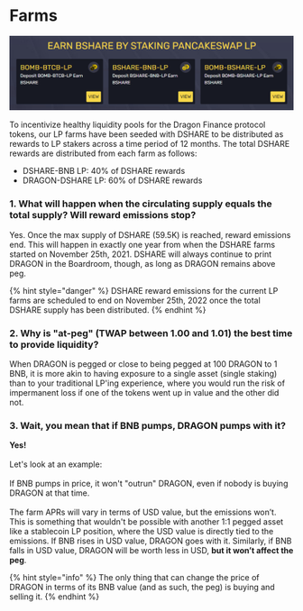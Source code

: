 # Farms

![The Dragon Finance farms currently available for staking LP tokens to earn DSHARE rewards](<../.gitbook/assets/image (8).png>)

To incentivize healthy liquidity pools for the Dragon Finance protocol tokens, our LP farms have been seeded with DSHARE to be distributed as rewards to LP stakers across a time period of 12 months. The total DSHARE rewards are distributed from each farm as follows:

* DSHARE-BNB LP: 40% of DSHARE rewards
* DRAGON-DSHARE LP: 60% of DSHARE rewards

### **1. What will happen when the circulating supply equals the total supply? Will reward emissions stop?**

Yes. Once the max supply of DSHARE (59.5K) is reached, reward emissions end. This will happen in exactly one year from when the DSHARE farms started on November 25th, 2021. DSHARE will always continue to print DRAGON in the Boardroom, though, as long as DRAGON remains above peg.

{% hint style="danger" %}
DSHARE reward emissions for the current LP farms are scheduled to end on November 25th, 2022 once the total DSHARE supply has been distributed.
{% endhint %}

### 2. Why is "at-peg" (TWAP between 1.00 and 1.01) the best time to provide liquidity?

When DRAGON is pegged or close to being pegged at 100 DRAGON to 1 BNB, it is more akin to having exposure to a single asset (single staking) than to your traditional LP'ing experience, where you would run the risk of impermanent loss if one of the tokens went up in value and the other did not.

### 3. Wait, you mean that if BNB pumps, DRAGON pumps with it?

**Yes!**\
\
Let's look at an example:\
\
If BNB pumps in price, it won't "outrun" DRAGON, even if nobody is buying DRAGON at that time.\
\
The farm APRs will vary in terms of USD value, but the emissions won’t. This is something that wouldn't be possible with another 1:1 pegged asset like a stablecoin LP position, where the USD value is directly tied to the emissions. If BNB rises in USD value, DRAGON goes with it. Similarly, if BNB falls in USD value, DRAGON will be worth less in USD, **but it won’t affect the peg**.

{% hint style="info" %}
The only thing that can change the price of DRAGON in terms of its BNB value (and as such, the peg) is buying and selling it.
{% endhint %}
